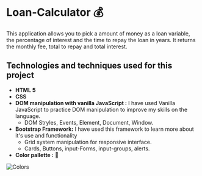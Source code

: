 # Loan-Calculator   :moneybag:   
This application allows you to pick a amount of money as a loan variable, the percentage of interest and the time to repay the loan in years. It returns the monthly fee, total to repay and total interest.
## Technologies and techniques used for this project
* **HTML 5**
* **CSS**
* **DOM manipulation with vanilla JavaScript :** I have used Vanilla JavaScript to practice DOM manipulation to improve my skills on the language.
   * DOM Stryles, Events, Element, Document, Window.
* **Bootstrap Framework:** I have used this framework to learn more about it's use and functionality
   * Grid system manipulation for responsive interface.
   * Cards, Buttons, input-Forms, input-groups, alerts.
* **Color pallette :** :art: 





![Colors](images/task_list_color_palette.png?raw=true "Color Palette")


